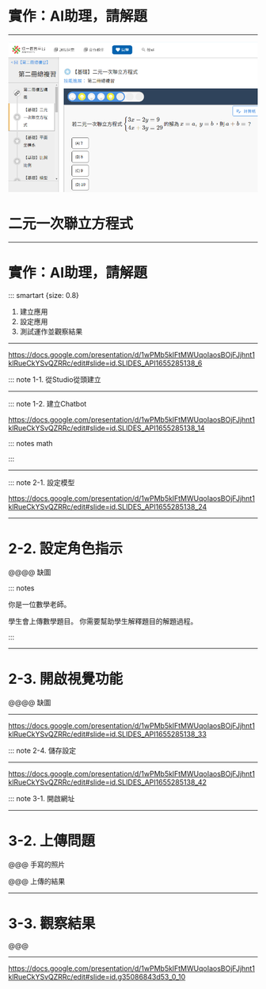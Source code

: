 
# 實作：AI助理，請解題

----

![alt text](<5.AI助理：多模態篇/2. 解題/均一 2025-04-29_08-47.png>)

# 二元一次聯立方程式

----

# 實作：AI助理，請解題

::: smartart {size: 0.8}

1. 建立應用
2. 設定應用
3. 測試運作並觀察結果

----

https://docs.google.com/presentation/d/1wPMb5klFtMWUqoIaosBOjFJjhnt1klRueCkYSvQZRRc/edit#slide=id.SLIDES_API1655285138_6

::: note 1-1. 從Studio從頭建立

----

::: note 1-2. 建立Chatbot

https://docs.google.com/presentation/d/1wPMb5klFtMWUqoIaosBOjFJjhnt1klRueCkYSvQZRRc/edit#slide=id.SLIDES_API1655285138_14

::: notes
 math

:::

----

::: note 2-1. 設定模型

https://docs.google.com/presentation/d/1wPMb5klFtMWUqoIaosBOjFJjhnt1klRueCkYSvQZRRc/edit#slide=id.SLIDES_API1655285138_24

----

# 2-2. 設定角色指示

@@@@ 缺圖

::: notes

你是一位數學老師。

學生會上傳數學題目。
你需要幫助學生解釋題目的解題過程。

:::

----

# 2-3. 開啟視覺功能

@@@@ 缺圖

----

https://docs.google.com/presentation/d/1wPMb5klFtMWUqoIaosBOjFJjhnt1klRueCkYSvQZRRc/edit#slide=id.SLIDES_API1655285138_33

::: note 2-4. 儲存設定

----

https://docs.google.com/presentation/d/1wPMb5klFtMWUqoIaosBOjFJjhnt1klRueCkYSvQZRRc/edit#slide=id.SLIDES_API1655285138_42

::: note 3-1. 開啟網址

----

# 3-2. 上傳問題

@@@ 手寫的照片

@@@ 上傳的結果

----

# 3-3. 觀察結果

@@@

----

https://docs.google.com/presentation/d/1wPMb5klFtMWUqoIaosBOjFJjhnt1klRueCkYSvQZRRc/edit#slide=id.g35086843d53_0_10